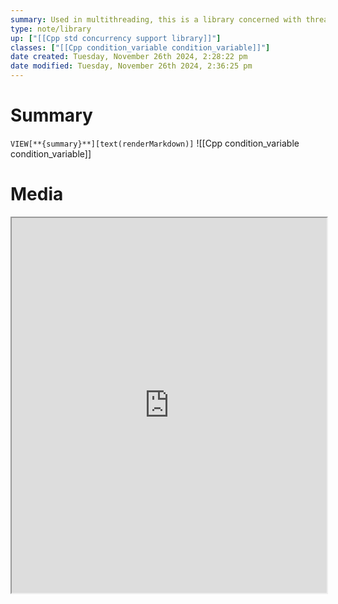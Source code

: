 ```yaml
---
summary: Used in multithreading, this is a library concerned with thread supports
type: note/library
up: ["[[Cpp std concurrency support library]]"]
classes: ["[[Cpp condition_variable condition_variable]]"]
date created: Tuesday, November 26th 2024, 2:28:22 pm
date modified: Tuesday, November 26th 2024, 2:36:25 pm
---
```

# Summary
`VIEW[**{summary}**][text(renderMarkdown)]`
![[Cpp condition_variable condition_variable]]

# Media 
<iframe src="https://en.cppreference.com/w/cpp/header/condition_variable" style="width: 100%; height: 600px;background-color:white;"></iframe>